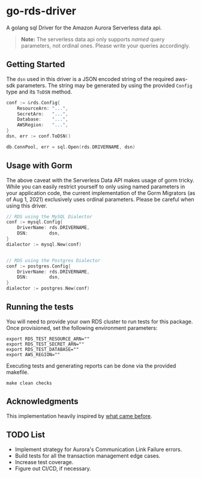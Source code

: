 # go-rds-driver
A golang sql Driver for the Amazon Aurora Serverless data api.

> **Note:** The serverless data api only supports _named_ query parameters, not ordinal ones. Please write your queries accordingly.

## Getting Started

The `dsn` used in this driver is a JSON encoded string
of the required aws-sdk parameters. The string may be generated
by using the provided `Config` type and its `ToDSN` method.
```go
conf := &rds.Config{
    ResourceArn: "...",
    SecretArn:   "...",
    Database:    "...",
    AWSRegion:   "...",
}
dsn, err := conf.ToDSN()

db.ConnPool, err = sql.Open(rds.DRIVERNAME, dsn)
```

## Usage with Gorm

The above caveat with the Serverless Data API makes usage of gorm tricky. While you can easily restrict yourself
to only using named parameters in your application code, the current implementation of the Gorm
Migrators (as of Aug 1, 2021) exclusively uses ordinal parameters. Please be careful when using this driver.

```go
// RDS using the MySQL Dialector
conf := mysql.Config{
    DriverName: rds.DRIVERNAME,
    DSN:        dsn,
}
dialector := mysql.New(conf)


// RDS using the Postgres Dialector
conf := postgres.Config{
    DriverName: rds.DRIVERNAME,
    DSN:        dsn,
}
dialector := postgres.New(conf)
```

## Running the tests
You will need to provide your own RDS cluster to run tests for this package.
Once provisioned, set the following environment parameters:
```
export RDS_TEST_RESOURCE_ARN=""
export RDS_TEST_SECRET_ARN=""
export RDS_TEST_DATABASE=""
export AWS_REGION=""
```

Executing tests and generating reports can be done via the provided makefile.
```shell
make clean checks
```

## Acknowledgments
This implementation heavily inspired by [what came before](https://github.com/graveyard/rds/tree/birthday).

## TODO List
* Implement strategy for Aurora's Communication Link Failure errors.
* Build tests for all the transaction management edge cases.
* Increase test coverage.
* Figure out CI/CD, if necessary.

